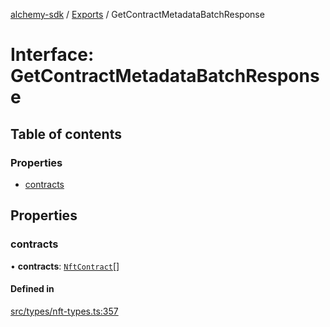 [alchemy-sdk](../README.md) / [Exports](../modules.md) / GetContractMetadataBatchResponse

# Interface: GetContractMetadataBatchResponse

## Table of contents

### Properties

- [contracts](GetContractMetadataBatchResponse.md#contracts)

## Properties

### contracts

• **contracts**: [`NftContract`](NftContract.md)[]

#### Defined in

[src/types/nft-types.ts:357](https://github.com/alchemyplatform/alchemy-sdk-js/blob/7ae04a5/src/types/nft-types.ts#L357)
